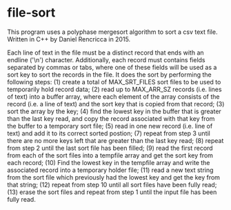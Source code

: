 # file-sort

This program uses a polyphase mergesort algorithm to sort a csv text file. Written in C++ by Daniel Rencricca in 2015.

Each line of text in the file must be a distinct record that ends with	an endline ('\n') character. Additionally, each record must contains fields separated by commas or tabs, where one of these fields will be used as a sort key to sort the records in the file. It does the sort by performing the following steps: (1) create a total of MAX_SRT_FILES sort files to be used to temporarily hold record data; (2) read up to MAX_ARR_SZ records (i.e. lines of text) into a buffer array, where each element of the array consists of the record (i.e. a line of text)  and the sort key that is copied from that record; (3) sort the array by the key; (4) find the lowest key in the buffer that is greater than the last key read, and copy the record associated with that key from the buffer to a temporary sort file; (5) read in one new record (i.e. line of text) and add it to its correct sorted postion; (7) repeat from step 3 until there are no more keys left that are greater than the last key read; (8) repeat from step 2 until the last sort file has been filled; (9) read the first record from each of the sort files into a tempfile array and get the sort key from each record; (10) Find the lowest key in the tempfile array and write the associated record into a temporary holder file;	(11) read a new text string from the sort file which previously had the lowest key and get the key from that string; (12) repeat from	step 10 until all sort files have been fully read; (13) erase the sort files and repeat from step 1 until the input file has been fully read.
